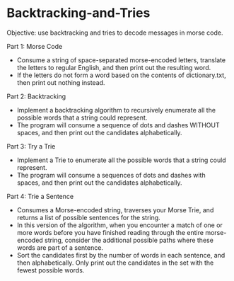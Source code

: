 # Backtracking-and-Tries

Objective: use backtracking and tries to decode messages in morse code.

Part 1: Morse Code

  - Consume a string of space-separated morse-encoded letters, translate the letters to regular English, and then print out the resulting word. 
  - If the letters do not form a word based on the contents of dictionary.txt, then print out nothing instead.
  
Part 2: Backtracking 

  - Implement a backtracking algorithm to recursively enumerate all the possible words that a string could represent. 
  - The program will consume a sequence of dots and dashes WITHOUT spaces, and then print out the candidates alphabetically.
  
Part 3: Try a Trie

  - Implement a Trie to enumerate all the possible words that a string could represent.
  - The program will consume a sequences of dots and dashes with spaces, and then print out the candidates alphabetically.
  
Part 4: Trie a Sentence

  - Consumes a Morse-encoded string, traverses your Morse Trie, and returns a list of possible sentences for the string.
  - In this version of the algorithm, when you encounter a match of one or more words before you have finished reading through the entire morse-encoded string, consider the additional possible paths where these words are part of a sentence.
  - Sort the candidates first by the number of words in each sentence, and then alphabetically. Only print out the candidates in the set with the fewest possible words. 

